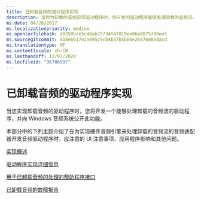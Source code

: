```yaml
---
title: 已卸载音频的驱动程序实现
description: 当你为卸载的音频实现驱动程序时，你开发的驱动程序能够处理卸载的音频流。
ms.date: 04/20/2017
ms.localizationpriority: medium
ms.openlocfilehash: d8350bce5c48ab75734f47819ee06e8075780ee5
ms.sourcegitcommit: 418e6617e2a695c9cb4b37b5b60e264760858acd
ms.translationtype: MT
ms.contentlocale: zh-CN
ms.lasthandoff: 12/07/2020
ms.locfileid: "96786597"
---
```

# <a name="driver-implementation-for-offloaded-audio"></a>已卸载音频的驱动程序实现


当您实现卸载音频的驱动程序时，您将开发一个能够处理卸载的音频流的驱动程序，并向 Windows 音频系统公开此功能。

本部分中的下列主题介绍了在为实现硬件音频引擎来处理卸载的音频流的音频适配器开发音频驱动程序时，应注意的 UI 注意事项、应用程序影响和其他问题。

[实现概述](implementation-overview.md)

[驱动程序实现详细信息](driver-implementation-details.md)

[用于已卸载音频的处理的帮助程序接口](helper-interfaces-for-offloaded-audio-processing.md)

[已卸载音频的故障报告](glitch-reporting-for-offloaded-audio.md)

 

 




